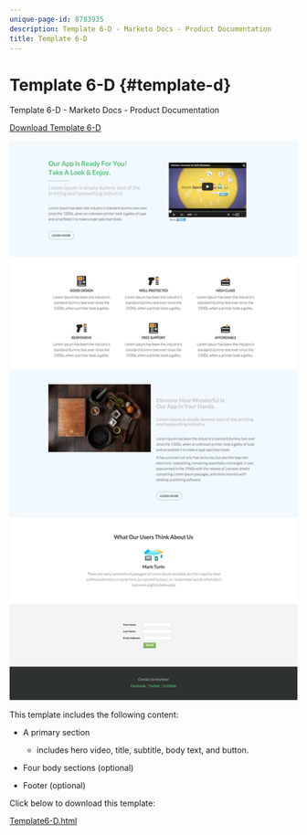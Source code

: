 ```yaml
---
unique-page-id: 8783935
description: Template 6-D - Marketo Docs - Product Documentation
title: Template 6-D
---
```


# Template 6-D {#template-d}

Template 6-D - Marketo Docs - Product Documentation

[Download Template 6-D](http://docs.marketo.com/download/attachments/8783935/template-6d.html?version=1&modificationdate=1437693191000&api=v2)

![](assets/image2015-7-29-12-3a1-3a21.png)

This template includes the following content:

* A primary section

    * includes hero video, title, subtitle, body text, and button.

* Four body sections (optional)
* Footer (optional)

Click below to download this template:

[Template6-D.html](http://docs.marketo.com/download/attachments/8783935/template-6d.html?version=1&modificationdate=1437693191000&api=v2)
